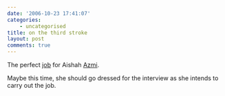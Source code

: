 ```yaml
---
date: '2006-10-23 17:41:07'
categories:
    - uncategorised
title: on the third stroke
layout: post
comments: true
---
```

The perfect [job](http://news.bbc.co.uk/1/hi/entertainment/6076378.stm)
for Aishah [Azmi](http://news.bbc.co.uk/1/hi/uk_politics/6069012.stm).

Maybe this time, she should go dressed for the interview as she intends
to carry out the job.
